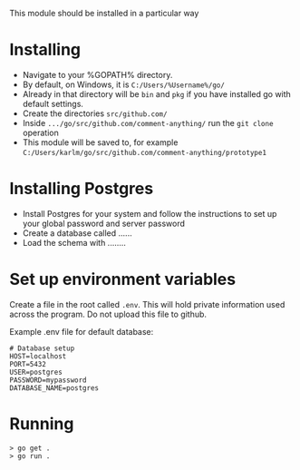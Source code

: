 
This module should be installed in a particular way

# Installing

- Navigate to your %GOPATH% directory.
- By default, on Windows, it is `C:/Users/%Username%/go/`
- Already in that directory will be `bin` and `pkg` if you have installed go with default settings.
- Create the directories `src/github.com/`
- Inside `.../go/src/github.com/comment-anything/` run the `git clone` operation
- This module will be saved to, for example `C:/Users/karlm/go/src/github.com/comment-anything/prototype1`

# Installing Postgres

- Install Postgres for your system and follow the instructions to set up your global password and server password
- Create a database called ......
- Load the schema with ........

# Set up environment variables

Create a file in the root called `.env`. This will hold private information used across the program. Do not upload this file to github.

Example .env file for default database:

```
# Database setup
HOST=localhost
PORT=5432
USER=postgres
PASSWORD=mypassword
DATABASE_NAME=postgres
```


# Running

```
> go get .
> go run .
```